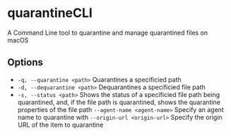 # quarantineCLI

A Command Line tool to quarantine and manage quarantined files on macOS

## Options
- `-q, --quarantine <path>` Quarantines a specificied path
- `-d, --dequarantine <path>` Dequarantines a specificied file path
- `-s, --status <path>` Shows the status of a specificied file path being quarantined, and, if the file path is quarantined, shows the quarantine properties of the file path
`--agent-name <agent-name>` Specify an agent name to quarantine with
`--origin-url <origin-url>` Specify the origin URL of the item to quarantine
